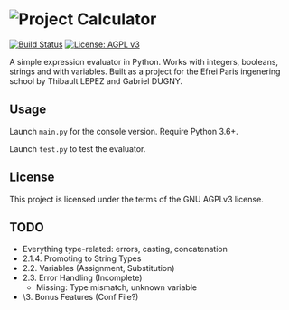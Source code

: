 ![Project Calculator](https://i.imgur.com/VW49Ez0.png)
======================================================

[![Build Status](https://travis-ci.com/SoFolichon/ProjectCalculator.svg?token=p5pFoFaqAiLRDSEHnrdp&branch=master)](https://travis-ci.com/SoFolichon/ProjectCalculator) [![License: AGPL v3](https://img.shields.io/badge/License-AGPL%20v3-blue.svg)](https://www.gnu.org/licenses/agpl-3.0)

A simple expression evaluator in Python. Works with integers, booleans, strings and with variables.
Built as a project for the Efrei Paris ingenering school by Thibault LEPEZ and Gabriel DUGNY.


Usage
-----
Launch `main.py` for the console version. Require Python 3.6+.

Launch `test.py` to test the evaluator.


License
-------
This project is licensed under the terms of the GNU AGPLv3 license.


TODO
----
- Everything type-related: errors, casting, concatenation
- 2.1.4. Promoting to String Types
- 2.2. Variables (Assignment, Substitution)
- 2.3. Error Handling (Incomplete)
  - Missing: Type mismatch, unknown variable 
- \3. Bonus Features (Conf File?)